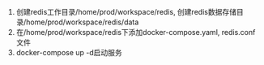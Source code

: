 1. 创建redis工作目录/home/prod/workspace/redis, 创建redis数据存储目录/home/prod/workspace/redis/data
2. 在/home/prod/workspace/redis下添加docker-compose.yaml, redis.conf文件
3. docker-compose up -d启动服务